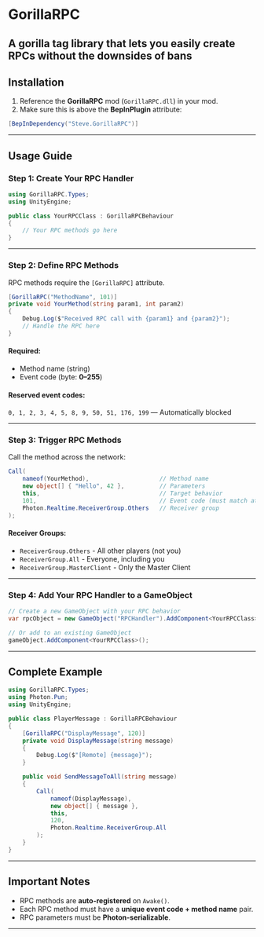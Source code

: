 # GorillaRPC
## A gorilla tag library that lets you easily create RPCs without the downsides of bans

## Installation
 
1. Reference the **GorillaRPC** mod (`GorillaRPC.dll`) in your mod.
2. Make sure this is above the **BepInPlugin** attribute:
```cs
[BepInDependency("Steve.GorillaRPC")]
```

---

## Usage Guide

### Step 1: Create Your RPC Handler

```cs
using GorillaRPC.Types;
using UnityEngine;

public class YourRPCClass : GorillaRPCBehaviour
{
    // Your RPC methods go here
}
```

---

### Step 2: Define RPC Methods

RPC methods require the `[GorillaRPC]` attribute.

```cs
[GorillaRPC("MethodName", 101)]
private void YourMethod(string param1, int param2)
{
    Debug.Log($"Received RPC call with {param1} and {param2}");
    // Handle the RPC here
}
```

####  Required:
- Method name (string)
- Event code (byte: **0–255**)

#### Reserved event codes:
`0, 1, 2, 3, 4, 5, 8, 9, 50, 51, 176, 199` — Automatically blocked

---

### Step 3: Trigger RPC Methods

Call the method across the network:

```cs
Call(
    nameof(YourMethod),                    // Method name
    new object[] { "Hello", 42 },          // Parameters
    this,                                  // Target behavior
    101,                                   // Event code (must match attribute)
    Photon.Realtime.ReceiverGroup.Others   // Receiver group
);
```

#### Receiver Groups:
- `ReceiverGroup.Others` - All other players (not you)
- `ReceiverGroup.All` - Everyone, including you
- `ReceiverGroup.MasterClient` - Only the Master Client

---

### Step 4: Add Your RPC Handler to a GameObject

```cs
// Create a new GameObject with your RPC behavior
var rpcObject = new GameObject("RPCHandler").AddComponent<YourRPCClass>();

// Or add to an existing GameObject
gameObject.AddComponent<YourRPCClass>();
```

---

## Complete Example

```cs
using GorillaRPC.Types;
using Photon.Pun;
using UnityEngine;

public class PlayerMessage : GorillaRPCBehaviour
{
    [GorillaRPC("DisplayMessage", 120)]
    private void DisplayMessage(string message)
    {
        Debug.Log($"[Remote] {message}");
    }

    public void SendMessageToAll(string message)
    {
        Call(
            nameof(DisplayMessage),
            new object[] { message },
            this,
            120,
            Photon.Realtime.ReceiverGroup.All
        );
    }
}
```

---

## Important Notes

- RPC methods are **auto-registered** on `Awake()`.
- Each RPC method must have a **unique event code + method name** pair.
- RPC parameters must be **Photon-serializable**.

---
